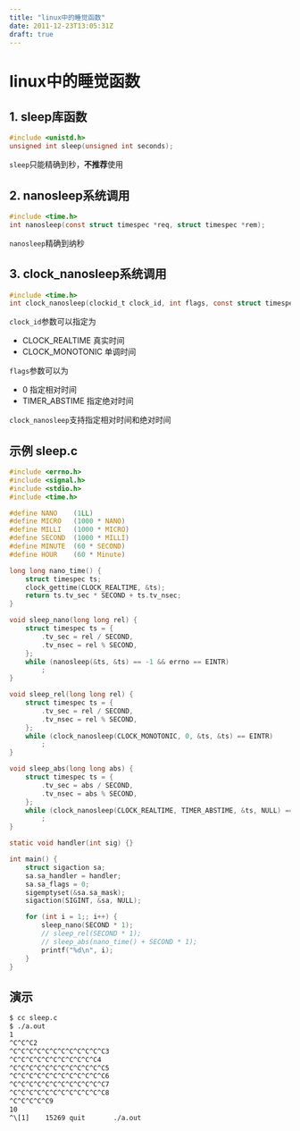```yaml
---
title: "linux中的睡觉函数"
date: 2011-12-23T13:05:31Z
draft: true
---
```


# linux中的睡觉函数

## 1. sleep库函数

```c
#include <unistd.h>
unsigned int sleep(unsigned int seconds);
```

`sleep`只能精确到秒，**不推荐**使用

## 2. nanosleep系统调用

```c
#include <time.h>
int nanosleep(const struct timespec *req, struct timespec *rem);
```

`nanosleep`精确到纳秒

## 3. clock_nanosleep系统调用

```c
#include <time.h>
int clock_nanosleep(clockid_t clock_id, int flags, const struct timespec *request, struct timespec *remain);
```

`clock_id`参数可以指定为

* CLOCK_REALTIME    真实时间
* CLOCK_MONOTONIC   单调时间

`flags`参数可以为

* 0                 指定相对时间
* TIMER_ABSTIME     指定绝对时间

`clock_nanosleep`支持指定相对时间和绝对时间

## 示例 sleep.c

```c
#include <errno.h>
#include <signal.h>
#include <stdio.h>
#include <time.h>

#define NANO    (1LL)
#define MICRO   (1000 * NANO)
#define MILLI   (1000 * MICRO)
#define SECOND  (1000 * MILLI)
#define MINUTE  (60 * SECOND)
#define HOUR    (60 * Minute)

long long nano_time() {
    struct timespec ts;
    clock_gettime(CLOCK_REALTIME, &ts);
    return ts.tv_sec * SECOND + ts.tv_nsec;
}

void sleep_nano(long long rel) {
    struct timespec ts = {
        .tv_sec = rel / SECOND,
        .tv_nsec = rel % SECOND,
    };
    while (nanosleep(&ts, &ts) == -1 && errno == EINTR)
        ;
}

void sleep_rel(long long rel) {
    struct timespec ts = {
        .tv_sec = rel / SECOND,
        .tv_nsec = rel % SECOND,
    };
    while (clock_nanosleep(CLOCK_MONOTONIC, 0, &ts, &ts) == EINTR)
        ;
}

void sleep_abs(long long abs) {
    struct timespec ts = {
        .tv_sec = abs / SECOND,
        .tv_nsec = abs % SECOND,
    };
    while (clock_nanosleep(CLOCK_REALTIME, TIMER_ABSTIME, &ts, NULL) == EINTR)
        ;
}

static void handler(int sig) {}

int main() {
    struct sigaction sa;
    sa.sa_handler = handler;
    sa.sa_flags = 0;
    sigemptyset(&sa.sa_mask);
    sigaction(SIGINT, &sa, NULL);

    for (int i = 1;; i++) {
        sleep_nano(SECOND * 1);
        // sleep_rel(SECOND * 1);
        // sleep_abs(nano_time() + SECOND * 1);
        printf("%d\n", i);
    }
}
```

## 演示

```sh
$ cc sleep.c
$ ./a.out
1
^C^C^C2
^C^C^C^C^C^C^C^C^C^C^C^C3
^C^C^C^C^C^C^C^C^C^C^C4
^C^C^C^C^C^C^C^C^C^C^C^C5
^C^C^C^C^C^C^C^C^C^C^C^C6
^C^C^C^C^C^C^C^C^C^C^C^C7
^C^C^C^C^C^C^C^C^C^C^C^C8
^C^C^C^C^C9
10
^\[1]    15269 quit       ./a.out
```
